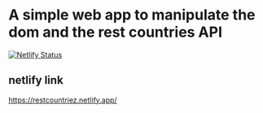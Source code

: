 # A simple web app to manipulate the dom and the rest countries API

[![Netlify Status](https://api.netlify.com/api/v1/badges/a4c7e0fd-c4a0-4aa1-ac10-e60539aa1cda/deploy-status)](https://app.netlify.com/sites/restcountriez/deploys)

## netlify link

https://restcountriez.netlify.app/
